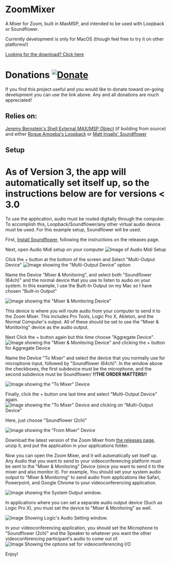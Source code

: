# ZoomMixer
A Mixer for Zoom, built in MaxMSP, and intended to be used with Loopback or Soundflower.

Currently development is only for MacOS (though feel free to try it on other platforms!)

[Looking for the download? Click here](https://github.com/michaelphagen/ZoomMixer/releases)

Donations [![Donate](https://img.shields.io/badge/Donate-PayPal-green.svg)](https://paypal.me/michaelphagen)
=========
If you find this project useful and you would like to donate toward on-going development you can use the link above. Any and all donations are much appreciated!

## Relies on:
 [Jeremy Bernstein's Shell External MAX/MSP Object](https://github.com/jeremybernstein/shell) (if building from source)
and either [Rogue Amoeba's Loopback](https://rogueamoeba.com/loopback/) or [Matt Ingalls' Soundflower](https://github.com/mattingalls/Soundflower)

## Setup
# As of Version 3, the app will automatically set itself up, so the instructions below are for versions < 3.0

To use the application, audio must be routed digitally through the computer. To accomplish this, Loopback/Soundflower/any other virtual audio device must be used. For this example setup, Soundflower will be used.

First, [Install Soundflower](https://github.com/mattingalls/Soundflower/releases), following the instructions on the releases page.

Next, open Audio Midi setup on your computer
![Image of Audio Midi Setup](https://github.com/michaelphagen/ZoomMixer/blob/master/Docs/Images/Audio%20Midi%20Setup.png)

Click the + button at the bottom of the screen and Select "Multi-Output Device"
![Image showing the "Multi-Output Device" option](https://github.com/michaelphagen/ZoomMixer/blob/master/Docs/Images/Creating%20Mixer%20%26%20Monitoring%20Device.png)

Name the Device "Mixer & Monitoring", and select both "Soundflower (64ch)" and the normal device that you use to listen to audio on your system. In this example, I use the Built-In Output on my Mac so I have chosen "Built-in Output"

![Image showing the "Mixer & Monitoring Device"](https://github.com/michaelphagen/ZoomMixer/blob/master/Docs/Images/Mixer%20%26%20Monitoring%20Device.png)

This device is where you will route audio from your computer to send it to the Zoom Mixer. This includes Pro Tools, Logic Pro X, Ableton, and the Normal Computer's output. All of these should be set to use the "Mixer & Monitoring" device as the audio output.

Next Click the + button again but this time choose "Aggregate Device".
![Image showing the "Mixer & Monitoring Device" and clicking the + button for Aggregate Device](https://github.com/michaelphagen/ZoomMixer/blob/master/Docs/Images/Creating%20To%20Mixer%20Device.png)

Name the Device "To Mixer" and select the device that you normally use for microphone input, followed by "Soundflower (64ch)". In the window above the checkboxes, the first subdevice must be the microphone, and the second subdevice must be Soundflower/ **!!THE ORDER MATTERS!!**

![Image showing the "To Mixer" Device](https://github.com/michaelphagen/ZoomMixer/blob/master/Docs/Images/To%20Mixer%20Device.png)

Finally, click the + button one last time and select "Multi-Output Device" again.
![Image showing the "To Mixer" Device and clicking on "Multi-Output Device"](https://github.com/michaelphagen/ZoomMixer/blob/master/Docs/Images/Creating%20From%20Mixer%20Device.png)

Here, just choose "Soundflower (2ch)"

![Image showing the "From Mixer" Device](https://github.com/michaelphagen/ZoomMixer/blob/master/Docs/Images/From%20Mixer%20Device.png)

Download the latest version of the Zoom Mixer from [the releases page](https://github.com/michaelphagen/ZoomMixer/releases), unzip it, and put the application in your applications folder.

Now you can open the Zoom Mixer, and it will automatically set itself up. Any Audio that you want to send to your videoconferencing platform must be sent to the "Mixer & Monitoring" Device (since you want to send it to the mixer and also monitor it). For example, You should set your system audio output to "Mixer & Monitoring" to send audio from applications like Safari, Powerpoint, and Google Chrome to your videoconferencing application.

![Image showing the System Output window](https://github.com/michaelphagen/ZoomMixer/blob/master/Docs/Images/System%20Output.png). 

In applications where you can set a separate audio output device (Such as Logic Pro X), you must set the device to "Mixer & Monitoring" as well. 

![Image Showing Logic's Audio Setting window](https://github.com/michaelphagen/ZoomMixer/blob/master/Docs/Images/Logic%20Output.png).

In your videoconferencing application, you should set the Microphone to "Soundflower (2ch)" and the Speaker to whatever you want the other videoconferencing participant's audio to come out of. ![Image Showing the options set for videoconferencing I/O](https://github.com/michaelphagen/ZoomMixer/blob/master/Docs/Images/Videoconferencing%20Input.png)

Enjoy!
